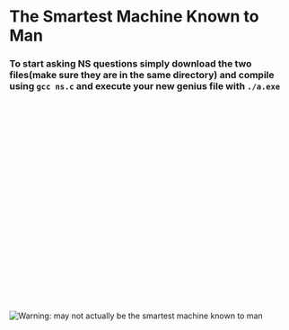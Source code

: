 # The Smartest Machine Known to Man

### To start asking NS questions simply download the two files(make sure they are in the same directory) and compile using `gcc ns.c` and execute your new genius file with `./a.exe`


<br><br>
<br><br>
<br><br>
<br><br>
<br><br>
<br><br>
<br><br>
<br><br>
<br><br>
<br><br>
<br><br>
![Warning: may not actually be the smartest machine known to man](https://img.shields.io/badge/Warning-may%20not%20actually%20be%20the%20smartest%20machine%20known%20to%20man-red)




